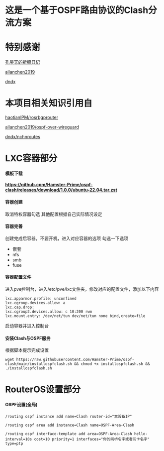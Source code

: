 # 这是一个基于OSPF路由协议的Clash分流方案

# 特别感谢
[孔昊天的折腾日记](https://www.youtube.com/@user-ek1qg7ti5r)

[allanchen2019](https://github.com/allanchen2019)

[dndx](https://github.com/dndx)

# 本项目相关知识引用自
[haotianlPM/rosrbgprouter](https://github.com/haotianlPM/rosrbgprouter)

[allanchen2019/ospf-over-wireguard](https://github.com/allanchen2019/ospf-over-wireguard)

[dndx/nchnroutes](https://github.com/dndx/nchnroutes)
# LXC容器部分
#### 模板下载
**https://github.com/Hamster-Prime/ospf-clash/releases/download/1.0.0/ubuntu-22.04.tar.zst**
#### 容器创建
取消特权容器勾选
其他配置根据自己实际情况设定
#### 容器完善
创建完成后容器，不要开机，进入对应容器的选项
勾选一下选项
- 嵌套
- nfs
- smb
- fuse
#### 容器配置文件
进入pve控制台，进入/etc/pve/lxc文件夹，修改对应的配置文件，添加以下内容
```
lxc.apparmor.profile: unconfined
lxc.cgroup.devices.allow: a
lxc.cap.drop: 
lxc.cgroup2.devices.allow: c 10:200 rwm
lxc.mount.entry: /dev/net/tun dev/net/tun none bind,create=file
```
启动容器并进入控制台
#### 安装Clash与OSPF服务
根据脚本提示完成设置
```
wget https://raw.githubusercontent.com/Hamster-Prime/ospf-clash/main/installospfclash.sh && chmod +x installospfclash.sh && ./installospfclash.sh
```
# RouterOS设置部分
#### OSPF设置(全局)
```
/routing ospf instance add name=Clash router-id="本设备IP"
```
```
/routing ospf area add instance=Clash name=OSPF-Area-Clash
```
```
/routing ospf interface-template add area=OSPF-Area-Clash hello-interval=10s cost=10 priority=1 interfaces="你的网桥名字或者网卡名字" type=ptp
```
